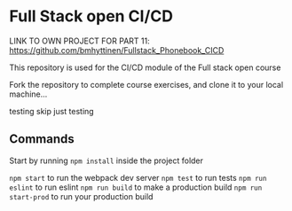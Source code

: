 # Full Stack open CI/CD

LINK TO OWN PROJECT FOR PART 11: https://github.com/bmhyttinen/Fullstack_Phonebook_CICD

This repository is used for the CI/CD module of the Full stack open course

Fork the repository to complete course exercises, and clone it to your local machine...

testing skip
just testing

## Commands

Start by running `npm install` inside the project folder

`npm start` to run the webpack dev server
`npm test` to run tests
`npm run eslint` to run eslint
`npm run build` to make a production build
`npm run start-prod` to run your production build
